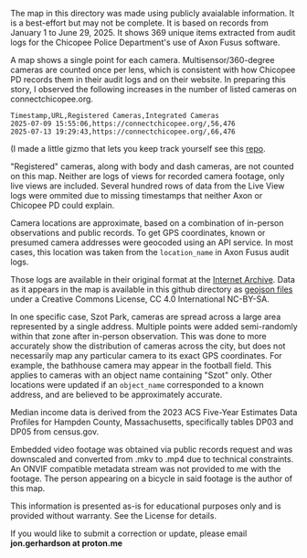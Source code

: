 The map in this directory was made using publicly avaialable information. It is a best-effort but may not be complete. It is based on records from January 1 to June 29, 2025. It shows 369 unique items extracted from audit logs for the Chicopee Police Department's use of Axon Fusus software. 


A map shows a single point for each camera. Multisensor/360-degree cameras are counted once per lens, which is consistent with how Chicopee PD records them in their audit logs and on their website. In preparing this story, I observed the following increases in the number of listed cameras on connectchicopee.org.
```
Timestamp,URL,Registered Cameras,Integrated Cameras
2025-07-09 15:55:06,https://connectchicopee.org/,56,476
2025-07-13 19:29:43,https://connectchicopee.org/,66,476
```
(I made a little gizmo that lets you keep track yourself see this [repo](https://github.com/JonGerhardson/axon-fusus-analysis-tools/tree/main/connect-counter).
 
"Registered" cameras, along with body and dash cameras, are not counted on this map. Neither are logs of views for recorded camera footage, only live views are included. Several hundred rows of data from the Live View logs were ommited due to missing timestamps that neither Axon or Chicopee PD could explain. 

Camera locations are approximate, based on a combination of in-person observations and public records. To get GPS coordinates, known or presumed camera addresses were geocoded using an API service. In most cases, this location was taken from the ```location_name``` in Axon Fusus audit logs. 

Those logs are available in their original format at the [Internet Archive](https://archive.org/details/fusus-audit-export-live-view-may-june-2025). Data as it appears in the map is available in this github directory as [geojson files](/irene/camera_map_points.geojson) under a Creative Commons License, CC 4.0 International NC-BY-SA. 

In one specific case, Szot Park, cameras are spread across a large area represented by a single address. Multiple points were added semi-randomly within that zone after in-person observation. This was done to more accurately show the distribution of cameras across the city, but does not necessarily map any particular camera to its exact GPS coordinates. For example, the bathhouse camera may appear in the football field. This applies to cameras with an object name containing "Szot" only. Other locations were updated if an ```object_name``` corresponded to a known address, and are believed to be approximately accurate. 

Median income data is derived from the 2023 ACS Five-Year Estimates Data Profiles for Hampden County, Massachusetts, specifically tables DP03 and DP05 from census.gov.

Embedded video footage was obtained via public records request and was downscaled and converted from .mkv to .mp4 due to technical constraints. An ONVIF compatible metadata stream was not provided to me with the footage. The person appearing on a bicycle in said footage is the author of this map.

This information is presented as-is for educational purposes only and is provided without warranty. See the License for details.

If you would like to submit a correction or update, please email **jon.gerhardson at proton.me**
